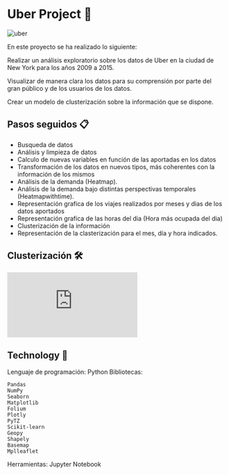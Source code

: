 
# Uber Project 🚗 
![uber](https://img.unocero.com/2018/03/Uber-1.jpg)

En este proyecto se ha realizado lo siguiente:

Realizar un análisis exploratorio sobre los datos de Uber en la ciudad de New York para los años 2009 a 2015.

Visualizar de manera clara los datos para su comprensión por parte del gran público y de los usuarios de los datos.

Crear un modelo de clusterización sobre la información que se dispone.


## Pasos seguidos 📋

- Busqueda de datos
- Análisis y limpieza de datos
- Calculo de nuevas variables en función de las aportadas en los datos
- Transformación de los datos en nuevos tipos, más coherentes con la información de los mismos
- Análisis de la demanda (Heatmap).
- Análisis de la demanda bajo distintas perspectivas temporales (Heatmapwithtime).
- Representación grafica de los viajes realizados por meses y dias de los datos aportados
- Representación grafica de las horas del dia (Hora más ocupada del dia)
- Clusterización de la información 
- Representación de la clasterización para el mes, día y hora indicados.

    


## Clusterización 🛠

![cluster](https://github.com/alorenzoti/Uber_proyect/blob/main/image/cluster_heatmap_3_21_15.html)


## Technology 🤖

 Lenguaje de programación: Python
Bibliotecas:

    Pandas
    NumPy
    Seaborn
    Matplotlib
    Folium
    Plotly
    PyTZ
    Scikit-learn
    Geopy
    Shapely
    Basemap
    Mplleaflet

Herramientas: Jupyter Notebook 





